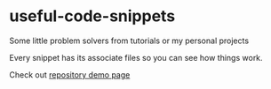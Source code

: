 # useful-code-snippets
Some little problem solvers from tutorials or my personal projects

Every snippet has its associate files so you can see how things work.

Check out [repository demo page](https://gunesyu.github.io/snippets/)
